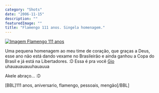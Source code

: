 ```yaml
---
category: "Shots"
date: "2006-11-15"
description: ""
featuredImage: ""
title: "Flamengo 111 anos. Singela homenagem."
---
```


[![Imagem Flamengo 111 anos](http://flamengo.globo.com/resources/7127.jpg)](http://flamengo.globo.com/)

Uma pequena homenagem ao meu time de coração, que graças a Deus, esse ano não está dando vexame no Brasileirão e ainda ganhou a Copa do Brasil e já está na Libertadores. :D Essa é pra você [Gio](http://bitfrito.com/blog/) uhauauauauuhauauua

Akele abraço... :D

\[BBL\]111 anos, aniversario, flamengo, pessoais, mengão\[/BBL\]
